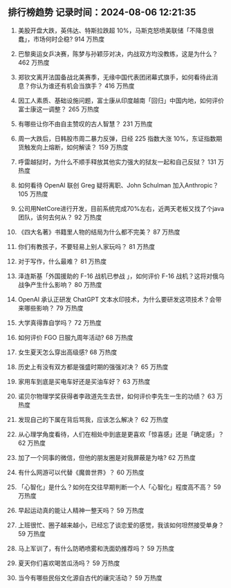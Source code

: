 
## 排行榜趋势 记录时间：2024-08-06 12:21:35
  
  1. 美股开盘大跌，英伟达、特斯拉跌超 10%，马斯克怒喷美联储「不降息很蠢」，市场何时企稳? 914 万热度
    
  2. 巴黎奥运女乒决赛，陈梦与孙颖莎对决，内战双方均没教练，这是为什么？ 462 万热度
    
  3. 郑钦文离开法国备战北美赛季，无缘中国代表团闭幕式旗手，如何看待此消息？你认为谁还有机会当旗手？ 416 万热度
    
  4. 因工人素质、基础设施问题，富士康从印度越南「回归」中国内地，如何评价富士康这一调整？ 265 万热度
    
  5. 有哪些让你不由自主赞叹的古人智慧？ 231 万热度
    
  6. 周一大跌后，日韩股市周二暴力反弹，日经 225 指数大涨 10%，东证指数期货触发向上熔断，如何解读？ 159 万热度
    
  7. 呼雷越狱时，为什么不顺手释放其他实力强大的狱友一起和自己反狱？ 131 万热度
    
  8. 如何看待 OpenAI 联创 Greg 疑将离职、John Schulman 加入Anthropic？ 105 万热度
    
  9. 公司用NetCore进行开发，目前系统完成70%左右，近两天老板又找了个java团队，该何去何从？ 92 万热度
    
  10. 《四大名著》书籍里人物的结局为什么都不完美？ 87 万热度
    
  11. 你们有教孩子，不要轻易上别人家玩吗？ 81 万热度
    
  12. 对于写作，什么最难？ 81 万热度
    
  13. 泽连斯基「外国援助的 F-16 战机已参战 」，如何评价 F-16 战机？这将对俄乌战争产生什么影响？ 80 万热度
    
  14. OpenAI  承认正研发  ChatGPT  文本水印技术，为什么要研发这项技术？会带来哪些影响？ 79 万热度
    
  15. 大学真得靠自学吗？ 72 万热度
    
  16. 如何评价 FGO 日服九周年活动? 68 万热度
    
  17. 女生夏天怎么穿出高级感? 68 万热度
    
  18. 历史上有没有双方都是强盛时期的强强对决？ 65 万热度
    
  19. 家用车到底是买电车好还是买油车好？ 63 万热度
    
  20. 诺贝尔物理学奖获得者李政道先生去世，如何评价李先生一生的功绩？ 63 万热度
    
  21. 发现自己的下属在背后骂我，应该怎么解决？ 62 万热度
    
  22. 从心理学角度看待，人们在相处中到底是更喜欢「惊喜感」还是「确定感」？ 62 万热度
    
  23. 加了一个同事的微信，但他的朋友圈是对我屏蔽是为啥? 62 万热度
    
  24. 有什么网游可以代替《魔兽世界》？ 60 万热度
    
  25. 「心智化」是什么？如何在交往早期判断一个人「心智化」程度高不高？ 59 万热度
    
  26. 早起运动真的能让人精神一整天吗？ 59 万热度
    
  27. 上班很忙、圈子越来越小，已经忘了谈恋爱的感觉，我该如何坦然接受单身？ 59 万热度
    
  28. 马上军训了，有什么防晒喷雾和洗面奶推荐吗？ 59 万热度
    
  29. 夏天你们喜欢喝苦瓜汤吗？ 59 万热度
    
  30. 当今有哪些民俗文化源自古代的禳灾活动？ 59 万热度
    